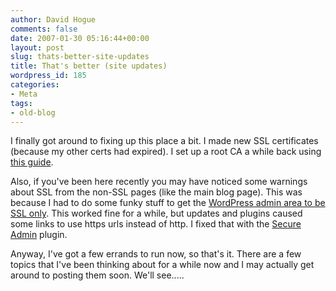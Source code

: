 ```yaml
---
author: David Hogue
comments: false
date: 2007-01-30 05:16:44+00:00
layout: post
slug: thats-better-site-updates
title: That's better (site updates)
wordpress_id: 185
categories:
- Meta
tags:
- old-blog
---
```


I finally got around to fixing up this place a bit.  I made new SSL certificates (because my other certs had expired).  I set up a root CA a while back using [this guide](http://www.eclectica.ca/howto/ssl-cert-howto.php).

Also, if you've been here recently you may have noticed some warnings about SSL from the non-SSL pages (like the main blog page).  This was because I had to do some funky stuff to get the [WordPress admin area to be SSL only](http://vorpal.cc/blog/category/security/wordpress-and-ssl.html).  This worked fine for a while, but updates and plugins caused some links to use https urls instead of http.  I fixed that with the [Secure Admin](http://haris.tv/2007/01/11/wordpress-ssl-plugin-secure-admin-patched-and-working/) plugin.

Anyway, I've got a few errands to run now, so that's it.  There are a few topics that I've been thinking about for a while now and I may actually get around to posting them soon.  We'll see.....

